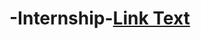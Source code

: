 # -Internship-[Link Text](https://github.com/maddybora/-Internship-/commit/d0f36e5e516b491ac928351cd7ed3b66e9108f5f#diff-e6d651db3d8eb83db0a03823c1400a9025e4d28bd2ce8492af72d7ff343061c8)
